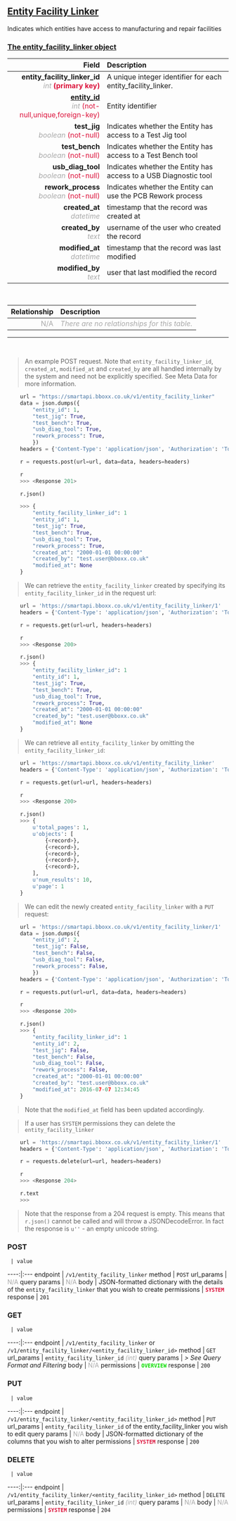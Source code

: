 ## <u>Entity Facility Linker</u>
Indicates which entities have access to manufacturing and repair facilities


### <u>The entity_facility_linker object</u>

Field | Description
------:|:------------
__entity_facility_linker_id__ <br><font color="DarkGray">_int_</font> <font color="Crimson">__(primary key)__</font> | A unique integer identifier for each entity_facility_linker.
__<a href="/#entity">entity_id</a>__ <br><font color="DarkGray">_int_</font> <font color="Crimson">(not-null,unique,foreign-key)</font> | Entity identifier
__test_jig__ <br><font color="DarkGray">_boolean_</font> <font color="Crimson">(not-null)</font> | Indicates whether the Entity has access to a Test Jig tool
__test_bench__ <br><font color="DarkGray">_boolean_</font> <font color="Crimson">(not-null)</font> | Indicates whether the Entity has access to a Test Bench tool
__usb_diag_tool__ <br><font color="DarkGray">_boolean_</font> <font color="Crimson">(not-null)</font> | Indicates whether the Entity has access to a USB Diagnostic tool
__rework_process__ <br><font color="DarkGray">_boolean_</font> <font color="Crimson">(not-null)</font> | Indicates whether the Entity can use the PCB Rework process
__created_at__  <br><font color="DarkGray">_datetime_</font> | timestamp that the record was created at
__created_by__  <br><font color="DarkGray">_text_</font>| username of the user who created the record
__modified_at__ <br><font color="DarkGray">_datetime_</font>| timestamp that the record was last modified
__modified_by__ <br><font color="DarkGray">_text_</font>| user that last modified the record

<br>

Relationship | Description
-------------:|:------------
<font color="DarkGray">N/A</font> | <font color="DarkGray">_There are no relationships for this table._</font>

<hr>
<br>

> An example POST request. Note that `entity_facility_linker_id`, `created_at`, `modified_at` and `created_by` are all handled internally by the system and need not be explicitly specified. See Meta Data for more information.

```python
    url = "https://smartapi.bboxx.co.uk/v1/entity_facility_linker"
    data = json.dumps({
		"entity_id": 1,
		"test_jig": True,
		"test_bench": True,
		"usb_diag_tool": True,
		"rework_process": True,
		})
    headers = {'Content-Type': 'application/json', 'Authorization': 'Token token=A_VALID_TOKEN'}

    r = requests.post(url=url, data=data, headers=headers)

    r
    >>> <Response 201>

    r.json()

    >>> {
		"entity_facility_linker_id": 1
		"entity_id": 1,
		"test_jig": True,
		"test_bench": True,
		"usb_diag_tool": True,
		"rework_process": True,
		"created_at": "2000-01-01 00:00:00"
		"created_by": "test.user@bboxx.co.uk"
		"modified_at": None
	}
```

> We can retrieve the `entity_facility_linker` created by specifying its `entity_facility_linker_id` in the request url:

```python
    url = 'https://smartapi.bboxx.co.uk/v1/entity_facility_linker/1'
    headers = {'Content-Type': 'application/json', 'Authorization': 'Token token=A_VALID_TOKEN'}

    r = requests.get(url=url, headers=headers)

    r
    >>> <Response 200>

    r.json()
    >>> {
		"entity_facility_linker_id": 1
		"entity_id": 1,
		"test_jig": True,
		"test_bench": True,
		"usb_diag_tool": True,
		"rework_process": True,
		"created_at": "2000-01-01 00:00:00"
		"created_by": "test.user@bboxx.co.uk"
		"modified_at": None
	}
```

> We can retrieve all `entity_facility_linker` by omitting the `entity_facility_linker_id`:

```python
    url = 'https://smartapi.bboxx.co.uk/v1/entity_facility_linker'
    headers = {'Content-Type': 'application/json', 'Authorization': 'Token token=A_VALID_TOKEN'}

    r = requests.get(url=url, headers=headers)

    r
    >>> <Response 200>

    r.json()
    >>> {
        u'total_pages': 1,
        u'objects': [
            {<record>},
            {<record>},
            {<record>},
            {<record>},
            {<record>},
        ],
        u'num_results': 10,
        u'page': 1
    }
```

> We can edit the newly created `entity_facility_linker` with a `PUT` request:

```python
    url = 'https://smartapi.bboxx.co.uk/v1/entity_facility_linker/1'
    data = json.dumps({
		"entity_id": 2,
		"test_jig": False,
		"test_bench": False,
		"usb_diag_tool": False,
		"rework_process": False,
		})
    headers = {'Content-Type': 'application/json', 'Authorization': 'Token token=A_VALID_TOKEN'}

    r = requests.put(url=url, data=data, headers=headers)

    r
    >>> <Response 200>

    r.json()
    >>> {
		"entity_facility_linker_id": 1
		"entity_id": 2,
		"test_jig": False,
		"test_bench": False,
		"usb_diag_tool": False,
		"rework_process": False,
		"created_at": "2000-01-01 00:00:00"
		"created_by": "test.user@bboxx.co.uk"
		"modified_at": 2016-07-07 12:34:45
	}
```
> Note that the `modified_at` field has been updated accordingly.

> If a user has `SYSTEM` permissions they can delete the `entity_facility_linker`

```python
    url = 'https://smartapi.bboxx.co.uk/v1/entity_facility_linker/1'
    headers = {'Content-Type': 'application/json', 'Authorization': 'Token token=A_VALID_TOKEN'}

    r = requests.delete(url=url, headers=headers)

    r
    >>> <Response 204>

    r.text
    >>>
```
> Note that the response from a 204 request is empty. This means that `r.json()` cannot be called and will throw a JSONDecodeError. In fact the response is `u''` - an empty unicode string.



### POST
     | value
 ----:|:---
endpoint | `/v1/entity_facility_linker`
method | `POST`
url_params | <font color="DarkGray">N/A</font>
query params | <font color="DarkGray">N/A</font>
body | JSON-formatted dictionary with the details of the `entity_facility_linker` that you wish to create
permissions | <font color="Crimson">__`SYSTEM`__</font>
response | `201`

### GET
     | value
 ----:|:---
endpoint | `/v1/entity_facility_linker` or `/v1/entity_facility_linker/<entity_facility_linker_id>`
method | `GET`
url_params | `entity_facility_linker_id` <font color="DarkGray">_(int)_</font>
query params | *> See Query Format and Filtering*
body | <font color="DarkGray">N/A</font>
permissions | <font color="Jade">__`OVERVIEW`__</font>
response | `200`

### PUT
     | value
 ----:|:---
endpoint | `/v1/entity_facility_linker/<entity_facility_linker_id>`
method | `PUT`
url_params | `entity_facility_linker_id` of the entity_facility_linker you wish to edit
query params | <font color="DarkGray">N/A</font>
body | JSON-formatted dictionary of the columns that you wish to alter
permissions | <font color="Crimson">__`SYSTEM`__</font>
response | `200`

### DELETE
     | value
 ----:|:---
endpoint | `/v1/entity_facility_linker/<entity_facility_linker_id>`
method | `DELETE`
url_params | `entity_facility_linker_id` <font color="DarkGray">_(int)_</font>
query params | <font color="DarkGray">N/A</font>
body | <font color="DarkGray">N/A</font>
permissions | <font color="Crimson">__`SYSTEM`__</font>
response | `204`

    